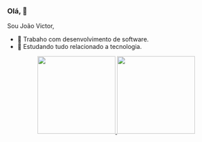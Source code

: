 ### Olá, 👋

Sou João Victor,

- 🔭 Trabaho com desenvolvimento de software.
- 🌱 Estudando tudo relacionado a tecnologia.

<div align="center">
  <a href="https://github.com/joaofanchini">
  <img height="180em" src="https://github-readme-stats.vercel.app/api?username=joaofanchini&show_icons=true&theme=vue-dark&include_all_commits=true&count_private=true"/>
  <img height="180em" src="https://github-readme-stats.vercel.app/api/top-langs/?username=joaofanchini&layout=compact&langs_count=7&theme=vue-dark"/>
</div>
